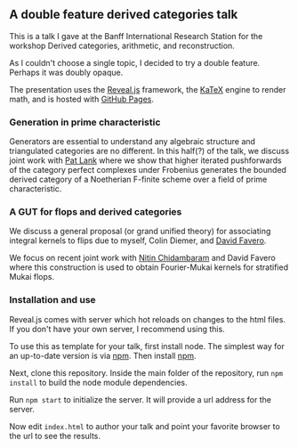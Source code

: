 ## A double feature derived categories talk

This is a talk I gave at the Banff International Research Station for the workshop
Derived categories, arithmetic, and reconstruction. 

As I couldn't choose a single topic, I decided to try a double feature. Perhaps 
it was doubly opaque. 

The presentation uses the [Reveal.js](https://revealjs.com/) framework, the 
[KaTeX](katex.org) engine to render math, and is hosted 
with [GitHub Pages](pages.github.com).

### Generation in prime characteristic 

Generators are essential to understand any algebraic structure and triangulated 
categories are no different. In this half(?) of the talk, we discuss joint work
with [Pat Lank](patlank.com) where we show that higher iterated pushforwards of 
the category perfect complexes under Frobenius generates the bounded derived 
category of a Noetherian F-finite scheme over a field of prime characteristic. 

### A GUT for flops and derived categories

We discuss a general proposal (or grand unified theory) for associating 
integral kernels to flips due to myself, Colin Diemer, and 
[David Favero](https://sites.ualberta.ca/~favero/). 

We focus on recent joint work with 
[Nitin Chidambaram](https://guests.mpim-bonn.mpg.de/kcnitin/") 
and David Favero where this construction is used to obtain Fourier-Mukai 
kernels for stratified Mukai flops. 

### Installation and use

Reveal.js comes with server which hot reloads on changes to the html files. If you 
don't have your own server, I recommend using this. 

To use this as template for your talk, first install node. The simplest way 
for an up-to-date version is via [npm](https://github.com/nvm-sh/nvm/blob/master/README.md). 
Then install [npm](https://www.npmjs.com/package/npm). 

Next, clone this repository. Inside the main folder of the repository, run 
`npm install` to build the node module dependencies. 

Run `npm start` to initialize the server. It will provide a url address for the server. 

Now edit `index.html` to author your talk and point your favorite browser to 
the url to see the results. 
